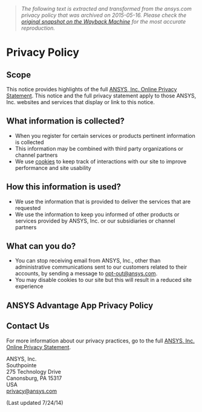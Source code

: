 > *The following text is extracted and transformed from the ansys.com privacy policy that was archived on 2015-05-16. Please check the [original snapshot on the Wayback Machine](https://web.archive.org/web/20150516091215id_/http%3A//www.ansys.com/Footer/Privacy%2BPolicy) for the most accurate reproduction.*

# Privacy Policy

## Scope

This notice provides highlights of the full [ANSYS, Inc. Online Privacy Statement](https://web.archive.org/Footer/Full+Privacy+Statement). This notice and the full privacy statement apply to those ANSYS, Inc. websites and services that display or link to this notice.

## What information is collected?

  * When you register for certain services or products pertinent information is collected
  * This information may be combined with third party organizations or channel partners
  * We use [cookies](https://web.archive.org/web/20150516091215id_/http%3A//www.ansys.com/Footer/vgn_ext_templ_rewrite?vgnextoid=54d115f29b1cc210VgnVCM1000004201c90aRCRD&vgnextchannel=54d115f29b1cc210VgnVCM1000004201c90aRCRD/vgn_ext_templ_rewrite/#cookies) to keep track of interactions with our site to improve performance and site usability



## How this information is used?

  * We use the information that is provided to deliver the services that are requested
  * We use the information to keep you informed of other products or services provided by ANSYS, Inc. or our subsidiaries or channel partners



## What can you do?

  * You can stop receiving email from ANSYS, Inc., other than administrative communications sent to our customers related to their accounts, by sending a message to [opt-out@ansys.com](mailto:opt-out@ansys.com).
  * You may disable cookies to our site but this will result in a reduced site experience



## ANSYS Advantage App Privacy Policy

## Contact Us

For more information about our privacy practices, go to the full [ANSYS, Inc. Online Privacy Statement](https://web.archive.org/Footer/Full+Privacy+Statement).

ANSYS, Inc.  
Southpointe  
275 Technology Drive  
Canonsburg, PA 15317  
USA  
[privacy@ansys.com](mailto:privacy@ansys.com)

(Last updated 7/24/14)
